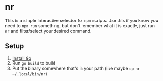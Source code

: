 # nr

This is a simple interactive selector for `npm` scripts. Use this if you know you need to `npm run` something, but don't remember what it is exactly, just run `nr` and filter/select your desired command.

## Setup

1. [Install Go](https://go.dev/)
1. Run `go build` to build
1. Put the binary somewhere that's in your path (like maybe `cp nr ~/.local/bin/nr`)
